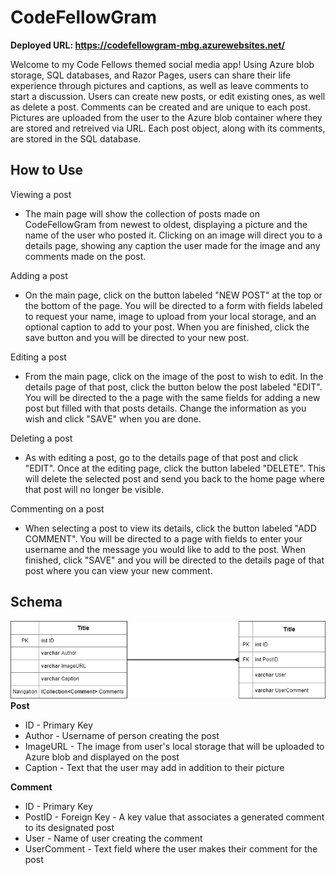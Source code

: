 # CodeFellowGram

**Deployed URL: https://codefellowgram-mbg.azurewebsites.net/**

Welcome to my Code Fellows themed social media app! Using Azure blob storage, SQL databases, and Razor Pages, users can share their life experience through pictures and captions, as well as leave comments to start a discussion. Users can create new posts, or edit existing ones, as well as delete a post. Comments can be created and are unique to each post. Pictures are uploaded from the user to the Azure blob container where they are stored and retreived via URL. Each post object, along with its comments, are stored in the SQL database. 

## How to Use
Viewing a post
* The main page will show the collection of posts made on CodeFellowGram from newest to oldest, displaying a picture and the name of the user who posted it. Clicking on an image will direct you to a details page, showing any caption the user made for the image and any comments made on the post.

Adding a post
* On the main page, click on the button labeled "NEW POST" at the top or the bottom of the page. You will be directed to a form with fields labeled to request your name, image to upload from your local storage, and an optional caption to add to your post. When you are finished, click the save button and you will be directed to your new post.

Editing a post
* From the main page, click on the image of the post to wish to edit. In the details page of that post, click the button below the post labeled "EDIT". You will be directed to the a page with the same fields for adding a new post but filled with that posts details. Change the information as you wish and click "SAVE" when you are done.

Deleting a post
* As with editing a post, go to the details page of that post and click "EDIT". Once at the editing page, click the button labeled "DELETE". This will delete the selected post and send you back to the home page where that post will no longer be visible.

Commenting on a post
* When selecting a post to view its details, click the button labeled "ADD COMMENT". You will be directed to a page with fields to enter your username and the message you would like to add to the post. When finished, click "SAVE" and you will be directed to the details page of that post where you can view your new comment. 


## Schema
![Database Schema](https://github.com/mbgoseco/CodeFellowGram/blob/master/Assets/CodeFellowGram.png)
**Post**
* ID - Primary Key
* Author - Username of person creating the post
* ImageURL - The image from user's local storage that will be uploaded to Azure blob and displayed on the post
* Caption - Text that the user may add in addition to their picture

**Comment**
* ID - Primary Key
* PostID - Foreign Key - A key value that associates a generated comment to its designated post
* User - Name of user creating the comment
* UserComment - Text field where the user makes their comment for the post
